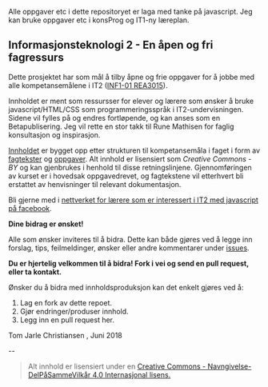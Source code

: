 
Alle oppgaver etc i dette repositoryet er laga med tanke på javascript. Jeg kan bruke oppgaver etc i konsProg og IT1-ny læreplan. 


## Informasjonsteknologi 2 - En åpen og fri fagressurs

Dette prosjektet har som mål å tilby åpne og frie oppgaver for å jobbe med alle kompetansemålene i IT2 ([INF1-01 REA3015](http://www.udir.no/kl06/INF1-01/Kompetansemaal?arst=1858830315&kmsn=130796663)).

Innholdet er ment som ressursser for elever og lærere som ønsker å bruke javascript/HTML/CSS som programmeringsspråk i IT2-undervisningen. Sidene vil fylles på og endres fortløpende, og kan anses som en Betapublisering. Jeg vil rette en stor takk til Rune Mathisen for faglig konsultasjon og inspirasjon.

[Innholdet](innhold.md) er bygget opp etter strukturen til kompetansemåla i faget i form av [fagtekster](/Fagtekster) og [oppgaver](/Oppgaver). Alt innhold er lisensiert som *Creative Commons - BY* og kan gjenbrukes i henhold til disse retningslinjene. Gjennomføringen av kurset er i hovedsak oppgavedrevet, og fagtekstene vil etterhvert bli erstattet av henvisninger til relevant dokumentasjon.

Bli gjerne med i [nettverket for lærere som er interessert i IT2 med javascript på facebook](https://www.facebook.com/groups/231993360276497/?fref=ts).

**Dine bidrag er ønsket!**

Alle som ønsker inviteres til å bidra. Dette kan både gjøres ved å legge inn forslag, tips, feilmeldinger, ønsker eller andre kommentarer under [issues](https://github.com/fagstoff/IT2/issues).

**Du er hjertelig velkommen til å bidra! Fork i vei og send en pull request, eller ta kontakt.**

Ønsker du å bidra med innholdsproduksjon kan det enkelt gjøres ved å:

1. Lag en fork av dette repoet.
2. Gjør endringer/produser innhold.
3. Legg inn en pull request her.

Tom Jarle Christiansen , Juni 2018

--

>Alt innhold er lisensiert under en [Creative Commons - Navngivelse-DelPåSammeVilkår 4.0 Internasjonal lisens.
](http://creativecommons.org/licenses/by-sa/4.0/)
